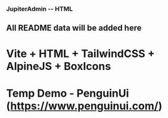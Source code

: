 ### JupiterAdmin -- HTML

## All README data will be added here

# Vite + HTML + TailwindCSS + AlpineJS + BoxIcons

# Temp Demo - PenguinUi (https://www.penguinui.com/)